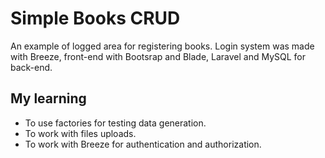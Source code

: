 # Simple Books CRUD

An example of logged area for registering books. Login system was made with Breeze, front-end with Bootsrap and Blade, Laravel and MySQL for back-end.

## My learning

- To use factories for testing data generation.
- To work with files uploads.
- To work with Breeze for authentication and authorization.
